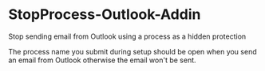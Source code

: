 # StopProcess-Outlook-Addin
Stop sending email from Outlook using a process as a hidden protection

The process name you submit during setup should be open when you send an email from Outlook otherwise the email won't be sent.
